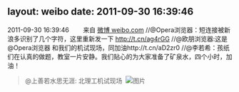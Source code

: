 layout: weibo
date: 2011-09-30 16:39:46
---
2011-09-30 16:39:46  &nbsp;&nbsp;&nbsp;&nbsp;&nbsp;&nbsp; 来自 <a href="http://weibo.com/" rel="nofollow">微博 weibo.com</a>
//@Opera浏览器：短连接被新浪多识别了几个字符，这里重新发一下 http://t.cn/ag4rGG  //@欧朋浏览器:这是@Opera浏览器 和我们的机试现场，同加油http://t.cn/aD2zr0 //@李若希：孩纸们在认真的做题，教室一片安静。我们贴心的为大家准备了矿泉水，四个小时，加油！
>  @上善若水思无涯: 北理工机试现场 ​​​
>  ![图片](https://ww2.sinaimg.cn/large/539fd96ejw1dlnexn0b5hj.jpg)
